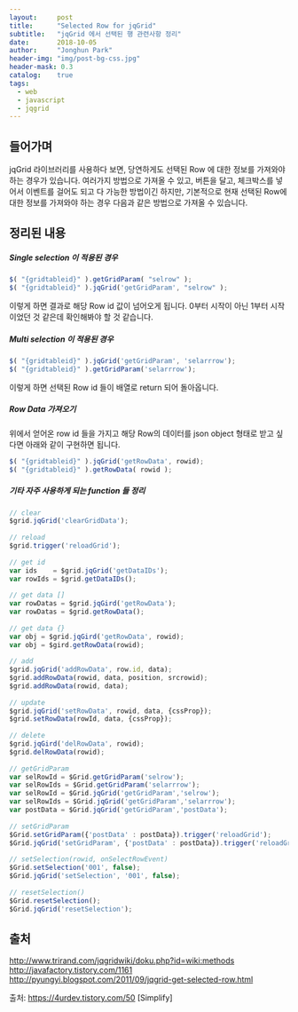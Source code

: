 ```yaml
---
layout:     post
title:      "Selected Row for jqGrid"
subtitle:   "jqGrid 에서 선택된 행 관련사항 정리"
date:       2018-10-05
author:     "Jonghun Park"
header-img: "img/post-bg-css.jpg"
header-mask: 0.3
catalog:    true
tags:
  - web
  - javascript
  - jqgrid 
---
```


## 들어가며

jqGrid 라이브러리를 사용하다 보면, 당연하게도 선택된 Row 에 대한 정보를 가져와야 하는 경우가 있습니다. 여러가지 방법으로 가져올 수 있고, 버튼을 달고, 체크박스를 넣어서 이벤트를 걸어도 되고 다 가능한 방법이긴 하지만, 기본적으로 현재 선택된 Row에 대한 정보를 가져와야 하는 경우 다음과 같은 방법으로 가져올 수 있습니다. 

## 정리된 내용

##### Single selection 이 적용된 경우

```js
$( "{gridtableid}" ).getGridParam( "selrow" );
$( "{gridtableid}" ).jqGrid('getGridParam', "selrow" );  
```

이렇게 하면 결과로 해당 Row id 값이 넘어오게 됩니다. 0부터 시작이 아닌 1부터 시작이었던 것 같은데 확인해봐야 할 것 같습니다. 

##### Multi selection 이 적용된 경우

```js
$( "{gridtableid}" ).jqGrid('getGridParam', 'selarrrow');
$( "{gridtableid}" ).getGridParam('selarrrow');
```

이렇게 하면 선택된 Row id 들이 배열로 return 되어 돌아옵니다. 

##### Row Data 가져오기

위에서 얻어온 row id 들을 가지고 해당 Row의 데이터를 json object 형태로 받고 싶다면 아래와 같이 구현하면 됩니다.

```js
$( "{gridtableid}" ).jqGrid('getRowData', rowid);
$( "{gridtableid}" ).getRowData( rowid );
```


##### 기타 자주 사용하게 되는 function 들 정리

```js
// clear
$grid.jqGrid('clearGridData');
 
// reload
$grid.trigger('reloadGrid');
 
// get id
var ids    = $grid.jqGrid('getDataIDs');
var rowIds = $grid.getDataIDs();
 
// get data []
var rowDatas = $grid.jqGird('getRowData');
var rowDatas = $grid.getRowData();
 
// get data {}
var obj = $grid.jqGird('getRowData', rowid);
var obj = $gird.getRowData(rowid);
 
// add
$grid.jqGrid('addRowData', row.id, data);
$grid.addRowData(rowid, data, position, srcrowid);
$grid.addRowData(rowid, data);
 
// update
$grid.jqGrid('setRowData', rowid, data, {cssProp});
$grid.setRowData(rowId, data, {cssProp});
 
// delete
$grid.jqGird('delRowData', rowid);
$grid.delRowData(rowid);
 
// getGridParam
var selRowId = $Grid.getGridParam('selrow');
var selRowIds = $Grid.getGridParam('selarrrow');
var selRowId = $Grid.jqGrid('getGridParam','selrow');
var selRowIds = $Grid.jqGrid('getGridParam','selarrrow');
var postData = $Grid.jqGrid('getGridParam','postData');
 
// setGridParam
$Grid.setGridParam({'postData' : postData}).trigger('reloadGrid');
$Grid.jqGrid('setGridParam', {'postData' : postData}).trigger('reloadGrid');
 
// setSelection(rowid, onSelectRowEvent)
$Grid.setSelection('001', false);
$Grid.jqGrid('setSelection', '001', false);
 
// resetSelection()
$Grid.resetSelection();
$Grid.jqGrid('resetSelection');
```

## 출처

http://www.trirand.com/jqgridwiki/doku.php?id=wiki:methods
http://javafactory.tistory.com/1161
http://pyungyi.blogspot.com/2011/09/jqgrid-get-selected-row.html


출처: https://4urdev.tistory.com/50 [Simplify]